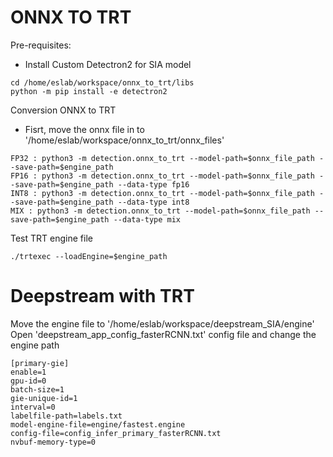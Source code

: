 # ONNX TO TRT
Pre-requisites:
 - Install Custom Detectron2 for SIA model
```
cd /home/eslab/workspace/onnx_to_trt/libs
python -m pip install -e detectron2
```
Conversion ONNX to TRT
- Fisrt, move the onnx file in to '/home/eslab/workspace/onnx_to_trt/onnx_files'
```
FP32 : python3 -m detection.onnx_to_trt --model-path=$onnx_file_path --save-path=$engine_path
FP16 : python3 -m detection.onnx_to_trt --model-path=$onnx_file_path --save-path=$engine_path --data-type fp16
INT8 : python3 -m detection.onnx_to_trt --model-path=$onnx_file_path --save-path=$engine_path --data-type int8
MIX : python3 -m detection.onnx_to_trt --model-path=$onnx_file_path --save-path=$engine_path --data-type mix
```

Test TRT engine file
```
./trtexec --loadEngine=$engine_path
```

# Deepstream with TRT
Move the engine file to '/home/eslab/workspace/deepstream_SIA/engine'
Open 'deepstream_app_config_fasterRCNN.txt' config file and change the engine path

```
[primary-gie]
enable=1
gpu-id=0
batch-size=1
gie-unique-id=1
interval=0
labelfile-path=labels.txt
model-engine-file=engine/fastest.engine
config-file=config_infer_primary_fasterRCNN.txt
nvbuf-memory-type=0

```
